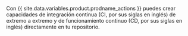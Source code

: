 Con {{ site.data.variables.product.prodname_actions }} puedes crear capacidades de integración continua (CI, por sus siglas en inglés) de extremo a extremo y de funcionamiento continuo (CD, por sus siglas en inglés) directamente en tu repositorio.
